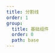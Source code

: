 ```yaml
---
title: 分割线
order: 1
group:
  title: 基础组件
  order: 0
  path: base
---
```


<code src="../demo/Divider.jsx"></code>
<API src="../src/Divider.tsx"></API>
